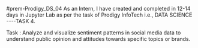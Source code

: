 #prem-Prodigy_DS_04
As an Intern, I have created and completed in 12-14 days in Jupyter Lab as per the task of Prodigy InfoTech i.e., DATA SCIENCE ----TASK 4.

Task : Analyze and visualize sentiment patterns in social media data to understand public opinion and attitudes towards specific topics or brands.

